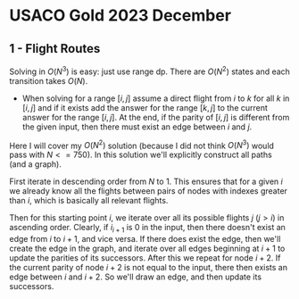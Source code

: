 # USACO Gold 2023 December

## 1 - Flight Routes

Solving in $O(N^3)$ is easy: just use range dp. There are $O(N^2)$ states and each transition takes $O(N)$.
 - When solving for a range $[i,j]$ assume a direct flight from $i$ to $k$ for all $k$ in $[i,j]$ and if it exists add the answer for the range $[k,j]$ to the current answer for the range $[i,j]$. At the end, if the parity of $[i,j]$ is different from the given input, then there must exist an edge between $i$ and $j$.

Here I will cover my $O(N^2)$ solution (because I did not think $O(N^3)$ would pass with $N<=750$). In this solution we'll explicitly construct all paths (and a graph).

First iterate in descending order from $N$ to $1$. This ensures that for a given $i$ we already know all the flights between pairs of nodes with indexes greater than $i$, which is basically all relevant flights.

Then for this starting point $i$, we iterate over all its possible flights $j$ ($j>i$) in ascending order. Clearly, if $i_{i+1}$ is $0$ in the input, then there doesn't exist an edge from $i$ to $i+1$, and vice versa. If there does exist the edge, then we'll create the edge in the graph, and iterate over all edges beginning at $i+1$ to update the parities of its successors. After this we repeat for node $i+2$. If the current parity of node $i+2$ is not equal to the input, there then exists an edge between $i$ and $i+2$. So we'll draw an edge, and then update its successors.